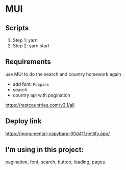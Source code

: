 # MUI

## Scripts

1. Step 1: yarn
1. Step 2: yarn start

## Requirements

use MUI to do the search and country homework again

- add font: `Poppins`
- search
- country api with pagination


https://restcountries.com/v3.1/all

## Deploy link
https://monumental-capybara-00d41f.netlify.app/

## I'm using in this project: 
pagination,
font,
search,
button,
loading,
pages.